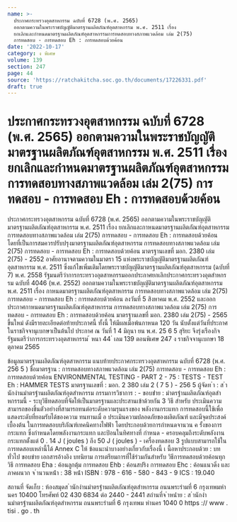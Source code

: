 ```yaml
---
name: >-
  ประกาศกระทรวงอุตสาหกรรม ฉบับที่ 6728 (พ.ศ. 2565)
  ออกตามความในพระราชบัญญัติมาตรฐานผลิตภัณฑ์อุตสาหกรรม พ.ศ. 2511 เรื่อง
  ยกเลิกและกำหนดมาตรฐานผลิตภัณฑ์อุตสาหกรรมการทดสอบทางสภาพแวดล้อม เล่ม 2(75)
  การทดสอบ - การทดสอบ Eh : การทดสอบด้วยค้อน
date: '2022-10-17'
category: ง พิเศษ
volume: 139
section: 247
page: 44
source: 'https://ratchakitcha.soc.go.th/documents/17226331.pdf'
draft: true
---
```


# ประกาศกระทรวงอุตสาหกรรม ฉบับที่ 6728 (พ.ศ. 2565) ออกตามความในพระราชบัญญัติมาตรฐานผลิตภัณฑ์อุตสาหกรรม พ.ศ. 2511 เรื่อง ยกเลิกและกำหนดมาตรฐานผลิตภัณฑ์อุตสาหกรรมการทดสอบทางสภาพแวดล้อม เล่ม 2(75) การทดสอบ - การทดสอบ Eh : การทดสอบด้วยค้อน

ประกาศกระทรวงอุตสาหกรรม ฉบับที่ 6728 (พ.ศ. 2565) ออกตามความในพระราชบัญญัติมาตรฐานผลิตภัณฑ์อุตสาหกรรม พ.ศ. 2511 เรื่อง ยกเลิกและกาหนดมาตรฐานผลิตภัณฑ์อุตสาหกรรม การทดสอบทางสภาพแวดล้อม เล่ม 2(75) การทดสอบ - การทดสอบ Eh : การทดสอบด้วยค้อน โดยที่เป็นการสมควรปรับปรุงมาตรฐานผลิตภัณฑ์อุตสาหกรรม การทดสอบทางสภาพแวดล้อม เล่ม 2(75) การทดสอบ - การทดสอบ Eh : การทดสอบด้วยค้อน มาตรฐานเลขที่ มอก. 2380 เล่ม 2(75) - 2552 อาศัยอานาจตามความในมาตรา 15 แห่งพระราชบัญญัติมาตรฐานผลิตภัณฑ์อุตสาหกรรม พ.ศ. 2511 ซึ่งแก้ไขเพิ่มเติมโดยพระราชบัญญัติมาตรฐานผลิตภัณฑ์อุตสาหกรรม (ฉบับที่ 7) พ.ศ. 2558 รัฐมนตรีว่าการกระทรวงอุตสาหกรรมออกประกาศยกเลิกประกาศกระทรวงอุตสำหกรรม ฉบับที่ 4046 (พ.ศ. 2552) ออกตามความในพระราชบัญญัติมาตรฐานผลิตภัณฑ์อุตสาหกรรม พ.ศ. 2511 เรื่อง กาหนดมาตรฐานผลิตภัณฑ์อุตสาหกรรม การทดสอบทางสภาพแวดล้อม เล่ม 2(75) การทดสอบ - การทดสอบ Eh : การทดสอบด้วยค้อน ลงวันที่ 5 สิงหาคม พ.ศ. 2552 และออกประกาศกาหนดมาตรฐานผลิตภัณฑ์อุตสาหกรรม การทดสอบทางสภาพแวดล้อม เล่ม 2(75) การทดสอบ - การทดสอบ Eh : การทดสอบด้วยค้อน มาตรฐานเลขที่ มอก. 2380 เล่ม 2(75) - 2565 ขึ้นใหม่ ดังมีรายละเอียดต่อท้ายประกาศนี้ ทั้งนี้ ให้มีผลเมื่อพ้นกาหนด 120 วัน นับตั้งแต่วันที่ประกาศในราชกิจจานุเบกษาเป็นต้นไป ประกาศ ณ วันที่ 1 4 มิถุนา ยน พ.ศ. 25 6 5 สุริยะ จึงรุ่งเรืองกิจ รัฐมนตรีว่าการกระทรวงอุตสาหกรรม ้ หนา 44 ่ เลม 139 ตอนพิเศษ 247 ง ราชกิจจานุเบกษา 18 ตุลาคม 2565

ข้อมูลมาตรฐานผลิตภัณฑ์อุตสาหกรรม แนบท้ายประกาศกระทรวงอุตสาหกรรม ฉบับที่ 6728 (พ.ศ. 256 5 ) ชื่อมาตรฐาน : การทดสอบทางสภาพแวดล้อม เล่ม 2(75) การทดสอบ - การทดสอบ Eh : การทดสอบด้วยค้อน ENVIRONMENTAL TESTING - PART 2 - 75 : TESTS - TEST Eh : HAMMER TESTS มาตรฐานเลขที่ : มอก. 2 380 เล่ม 2 ( 7 5 ) - 256 5 ผู้จัดท ํา : ส ํานักงํานมําตรฐํานผลิตภัณฑ์อุตสําหกรรม กรรมการวิชาการ : - ขอบข่ําย : มําตรฐํานผลิตภัณฑ์อุตสําหกรรมนี้ - ระบุวิธีทดสอบที่จัดให้เป็นมาตรฐานและประสานเข้าด้วยกัน 3 วิธี สำหรับ ประเมินความสามารถของชิ้นตัวอย่างที่สามารถทนต่อระดับความรุนแรงของ พลังงานกระแทก การทดสอบนี้ใช้เพื่อแสดงระดับที่ยอมรับได้ของความ ทนทานเมื่ อ ประเมินความปลอดภัยของผลิตภัณฑ์ และมีจุดประสงค์เบื้องต้น ในการทดสอบบริภัณฑ์เทคนิคทางไฟฟ้า โดยประกอบด้วยการกำหนดจานวน ค รั้งของการกระแทก ซึ่งกำหนดโดยพลังงานกระแทก และป้อนในทิศทางที่ กำหนด - ครอบคลุมถึงระดับพลังงานกระแทกตั้งแต่ 0 . 14 J ( joules ) ถึง 50 J ( joules ) - เครื่องทดสอบ 3 รูปแบบสามารถใช้ในการทดสอบเหล่านี้ได้ Annex C ให้ ข้อแนะนำบางอย่างเกี่ยวกับเรื่องนี้ เ นื้อหาประกอบด้วย : บททั่วไป ขอบข่าย เอกสารอ้างอิง บทนิยาม การเตรียมการที่ใช้ร่วมกันสำหรับ วิธีการทดสอบด้วยค้อนทุกวิธี การทดสอบ Eha : ค้อนลูกตุ้ม การทดสอบ Ehb : ค้อนสปริง การทดสอบ Ehc : ค้อนแนวดิ่ง และ ภาคผนวก จ ํานวนหน้ํา : 38 หน้ํา ISBN : 978 - 616 - 580 - 843 - 9 ICS : 19.040

สถานที่ จัดเก็บ : ห้องสมุดส ํานักงํานมําตรฐํานผลิตภัณฑ์อุตสําหกรรม ถนนพระรํามที่ 6 กรุงเทพมหํานคร 10400 โทรศัพท์ 02 430 6834 ต่อ 2440 - 2441 สถํานที่จ ําหน่ําย : ส ํานักงํานมําตรฐํานผลิตภัณฑ์อุตสําหกรรม ถนนพระรํามที่ 6 กรุงเทพม หํานคร 1040 0 https :// www . tisi . go . th
